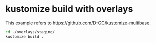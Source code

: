 # kustomize build with overlays

This example refers to https://github.com/D-GC/kustomize-multibase.

```sh
cd ./overlays/staging/
kustomize build .
```
